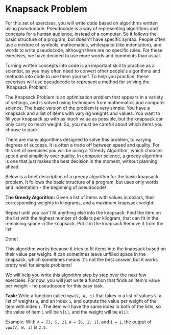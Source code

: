 # Knapsack Problem

For this set of exercises, you will write code based on algorithms written using pseudocode. Pseudocode is a way of representing algorithms and concepts for a human audience, instead of a computer. So it follows the basic structure of a program, but doesn't have specific syntax. People often use a mixture of symbols, mathematics, whitespace (like indentation), and words to write pseudocode, although there are no specific rules. For these exercises, we have decided to use more words and comments than usual. 

Turning written concepts into code is an important skill to practice as a scientist, as you may often need to convert other people's algorithms and methods into code to use them yourself. To help you practice, these excerises will use pseudocode to represent a method for solving the 'Knapsack Problem'.

The Knapsack Problem is an optimisation problem that appears in a variety of settings, and is solved using techniques from mathematics and computer science. The basic version of the problem is very simple: You have a knapsack and a list of items with varying weights and values. You want to fill your knapsack up with as much value as possible, but the knapsack can only carry so much weight. So, you must be careful about which items you choose to pack. 

There are many algorithms designed to solve this problem, to varying degrees of success. It is often a trade off between speed and quality. For this set of exercises you will be using a 'Greedy Algorithm', which chooses speed and simplicity over quality. In computer science, a greedy algorithm is one that just makes the best decision in the moment, without planning ahead.

Below is a brief description of a greedy algorithm for the basic knapsack problem. It follows the basic structure of a program, but uses only words and indentation - the beginning of pseudocode!

**The Greedy Algorithm:**
Given a list of items with values in dollars, their corresponding weights in kilograms, and a maximum knapsack weight:

Repeat until you can't fit anything else into the knapsack:
    Find the item on the list with the highest number of dollars per kilogram, that can fit in the remaining space in the knapsack.
    Put it in the knapsack
    Remove it from the list

Done! 

This algorithm works because it tries to fit items into the knapsack based on their value per weight. It can sometimes leave unfilled space in the knapsack, which sometimes means it's not the best answer, but it works pretty well for simple problems!

We will help you write this algorithm step by step over the next few exercises. For now, you will just write a function that finds an item's value per weight - no pseudocode for this easy task.

**Task:** Write a function called `vpw(V, W, i)` that takes in a list of values `V`, a list of weights `W`, and an index `i`, and outputs the value per weight of the item with index `i`. The item will have the same index in both of the lists, so the value of item `i` will be `V[i]`, and the weight will be `W[i]`.

Example: With `V = [3, 5, 2]`, `W = [6, 2, 1]`, and `i = 1`, the output of `vpw(V, W, i)` is `2.5`.
